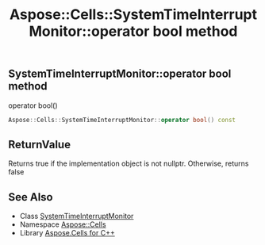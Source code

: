﻿---
title: Aspose::Cells::SystemTimeInterruptMonitor::operator bool method
linktitle: operator bool
second_title: Aspose.Cells for C++ API Reference
description: 'Aspose::Cells::SystemTimeInterruptMonitor::operator bool method. operator bool() in C++.'
type: docs
weight: 400
url: /cpp/aspose.cells/systemtimeinterruptmonitor/operator_bool/
---
## SystemTimeInterruptMonitor::operator bool method


operator bool()

```cpp
Aspose::Cells::SystemTimeInterruptMonitor::operator bool() const
```


## ReturnValue

Returns true if the implementation object is not nullptr. Otherwise, returns false

## See Also

* Class [SystemTimeInterruptMonitor](../)
* Namespace [Aspose::Cells](../../)
* Library [Aspose.Cells for C++](../../../)
